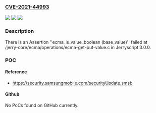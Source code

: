 ### [CVE-2021-44993](https://cve.mitre.org/cgi-bin/cvename.cgi?name=CVE-2021-44993)
![](https://img.shields.io/static/v1?label=Product&message=n%2Fa&color=blue)
![](https://img.shields.io/static/v1?label=Version&message=n%2Fa&color=blue)
![](https://img.shields.io/static/v1?label=Vulnerability&message=n%2Fa&color=brighgreen)

### Description

There is an Assertion ''ecma_is_value_boolean (base_value)'' failed at /jerry-core/ecma/operations/ecma-get-put-value.c in Jerryscript 3.0.0.

### POC

#### Reference
- https://security.samsungmobile.com/securityUpdate.smsb

#### Github
No PoCs found on GitHub currently.


